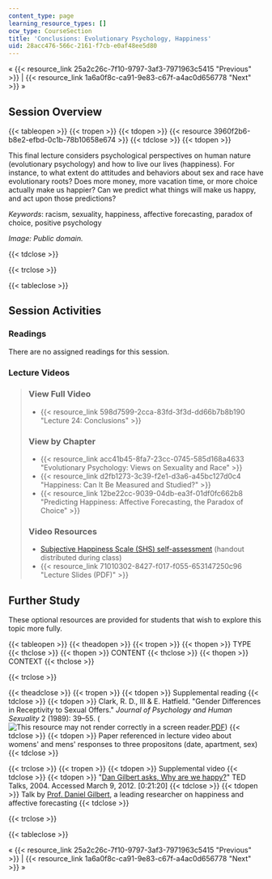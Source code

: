 ```yaml
---
content_type: page
learning_resource_types: []
ocw_type: CourseSection
title: 'Conclusions: Evolutionary Psychology, Happiness'
uid: 28acc476-566c-2161-f7cb-e0af48ee5d80
---
```


« {{< resource_link 25a2c26c-7f10-9797-3af3-7971963c5415 "Previous" >}} | {{< resource_link 1a6a0f8c-ca91-9e83-c67f-a4ac0d656778 "Next" >}} »

Session Overview
----------------

{{< tableopen >}}
{{< tropen >}}
{{< tdopen >}}
{{< resource 3960f2b6-b8e2-efbd-0c1b-78b10658e674 >}}
{{< tdclose >}}
{{< tdopen >}}


This final lecture considers psychological perspectives on human nature (evolutionary psychology) and how to live our lives (happiness). For instance, to what extent do attitudes and behaviors about sex and race have evolutionary roots? Does more money, more vacation time, or more choice actually make us happier? Can we predict what things will make us happy, and act upon those predictions?

_Keywords_: racism, sexuality, happiness, affective forecasting, paradox of choice, positive psychology

_Image: Public domain._


{{< tdclose >}}

{{< trclose >}}

{{< tableclose >}}

Session Activities
------------------

### Readings

There are no assigned readings for this session.

### Lecture Videos

> ### View Full Video
> 
> *   {{< resource_link 598d7599-2cca-83fd-3f3d-dd66b7b8b190 "Lecture 24: Conclusions" >}}
> 
> ### View by Chapter
> 
> *   {{< resource_link acc41b45-8fa7-23cc-0745-585d168a4633 "Evolutionary Psychology: Views on Sexuality and Race" >}}
> *   {{< resource_link d2fb1273-3c39-f2e1-d3a6-a45bc127d0c4 "Happiness: Can It Be Measured and Studied?" >}}
> *   {{< resource_link 12be22cc-9039-04db-ea3f-01df0fc662b8 "Predicting Happiness: Affective Forecasting, the Paradox of Choice" >}}
> 
> ### Video Resources
> 
> *   [Subjective Happiness Scale (SHS) self-assessment](http://sonjalyubomirsky.com/subjective-happiness-scale-shs/) (handout distributed during class)
> *   {{< resource_link 71010302-8427-f017-f055-653147250c96 "Lecture Slides (PDF)" >}}

Further Study
-------------

These optional resources are provided for students that wish to explore this topic more fully.

{{< tableopen >}}
{{< theadopen >}}
{{< tropen >}}
{{< thopen >}}
TYPE
{{< thclose >}}
{{< thopen >}}
CONTENT
{{< thclose >}}
{{< thopen >}}
CONTEXT
{{< thclose >}}

{{< trclose >}}

{{< theadclose >}}
{{< tropen >}}
{{< tdopen >}}
Supplemental reading
{{< tdclose >}}
{{< tdopen >}}
Clark, R. D., III & E. Hatfield. "Gender Differences in Receptivity to Sexual Offers." _Journal of Psychology and Human Sexuality_ 2 (1989): 39–55. (![This resource may not render correctly in a screen reader.](/images/inacessible.gif)[PDF](http://www2.hawaii.edu/~elaineh/79.pdf))
{{< tdclose >}}
{{< tdopen >}}
Paper referenced in lecture video about womens' and mens' responses to three propositons (date, apartment, sex)
{{< tdclose >}}

{{< trclose >}}
{{< tropen >}}
{{< tdopen >}}
Supplemental video
{{< tdclose >}}
{{< tdopen >}}
"[Dan Gilbert asks, Why are we happy?](http://www.ted.com/talks/dan_gilbert_asks_why_are_we_happy.html)" TED Talks, 2004. Accessed March 9, 2012. \[0:21:20\]
{{< tdclose >}}
{{< tdopen >}}
Talk by [Prof. Daniel Gilbert](http://gilbert.socialpsychology.org/), a leading researcher on happiness and affective forecasting
{{< tdclose >}}

{{< trclose >}}

{{< tableclose >}}

« {{< resource_link 25a2c26c-7f10-9797-3af3-7971963c5415 "Previous" >}} | {{< resource_link 1a6a0f8c-ca91-9e83-c67f-a4ac0d656778 "Next" >}} »